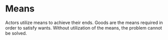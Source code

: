 # Means

Actors utilize means to achieve their ends. Goods are the means required in order to satisfy wants. Without utilization of the means, the problem cannot be solved.